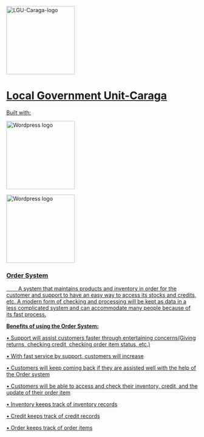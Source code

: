 <p align="left"><a href="https://vuejs.org" target="_blank" rel="noopener noreferrer"><img height="180" src="https://upload.wikimedia.org/wikipedia/commons/thumb/c/c9/Department_of_the_Interior_and_Local_Government_%28DILG%29_Seal_-_Logo.svg/240px-Department_of_the_Interior_and_Local_Government_%28DILG%29_Seal_-_Logo.svg.png" alt="LGU-Caraga-logo"></p>
  
# Local Government Unit-Caraga

Built with:
<p align="left"><a href="https://vuejs.org" target="_blank" rel="noopener noreferrer"><img height="180" src="https://upload.wikimedia.org/wikipedia/commons/9/93/Wordpress_Blue_logo.png" alt="Wordpress logo">
  
  <a href="https://vuejs.org" target="_blank" rel="noopener noreferrer"><img height="180" src="https://www.pngkey.com/png/full/369-3690166_integrate-woocommerce-icons-for-work-experience.png" alt="Wordpress logo">
 <h3>Order System</h3>
    <p> &nbsp; &nbsp; &nbsp; &nbsp; A system that maintains products and inventory in order for the customer and support to have an easy way to access its stocks and credits, etc. A modern form of checking and processing will be kept as data in a less complicated system and can accommodate many people because of its fast process.</p>
  <p><b>Benefits of using the Order System:</b></p> 
  <p>• Support will assist customers faster through entertaining concerns(Giving returns, checking credit, checking order item status, etc.)</p>
    </p>• With fast service by support, customers will increase</p>
    <p>• Customers will keep coming back if they are assisted well with the help of the Order system</p>
    <p>• Customers will be able to access and check their inventory, credit, and the update of their order item</p>
    <p>• Inventory keeps track of inventory records</p>
    <p>• Credit keeps track of credit records</p>
    <p>• Order keeps track of order items</p>
   
   
    
    


